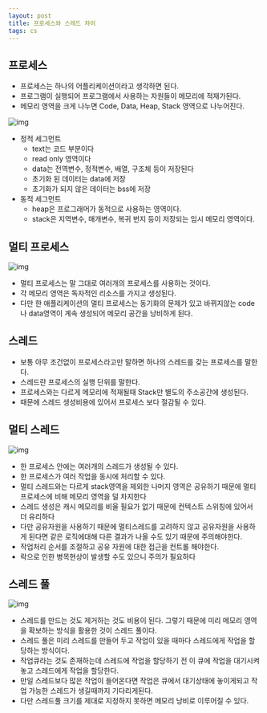```yaml
---
layout: post
title: 프로세스와 스레드 차이
tags: cs
---
```


## 프로세스

- 프로세스는 하나의 어플리케이션이라고 생각하면 된다.
- 프로그램이 실행되어 프로그램에서 사용하는 자원들이 메모리에 적재가된다.
- 메모리 영역을 크게 나누면 Code, Data, Heap, Stack 영역으로 나누어진다.

![img](https://t1.daumcdn.net/cfile/tistory/9926A8335A17BAB30E)

- 정적 세그먼트
  - text는 코드 부분이다
  - read only 영역이다
  - data는 전역변수, 정적변수, 배열, 구조체 등이 저장된다
  - 초기화 된 데이터는 data에 저장
  - 초기화가 되지 않은 데이터는 bss에 저장 
- 동적 세그먼트
  - heap은 프로그래머가 동적으로 사용하는 영역이다.
  - stack은 지역변수, 매개변수, 복귀 번지 등이 저장되는 임시 메모리 영역이다.



## 멀티 프로세스

![img](https://media.vlpt.us/images/jwkim/post/afe46608-cf6d-4ad4-a2f2-d95b06e0f259/image.png)

- 멀티 프로세스는 말 그대로 여러개의 프로세스를 사용하는 것이다.
- 각 메모리 영역은 독자적인 리소스를 가지고 생성된다.
- 다만 한 애플리케이션의 멀티 프로세스는 동기화의 문제가 있고 바뀌지않는 code나 data영역이 계속 생성되어 메모리 공간을 낭비하게 된다.

## 스레드

- 보통 아무 조건없이 프로세스라고만 말하면 하나의 스레드를 갖는 프로세스를 말한다.
- 스레드란 프로세스의 실행 단위를 말한다.
- 프로세스와는 다르게 메모리에 적재될때 Stack만 별도의 주소공간에 생성된다.
- 때문에 스레드 생성비용에 있어서 프로세스 보다 절감될 수 있다.



## 멀티 스레드

![img](https://goodgid.github.io/assets/img/os/what_is_multi_thread_1.png)

- 한 프로세스 안에는 여러개의 스레드가 생성될 수 있다.
- 한 프로세스가 여러 작업을 동시에 처리할 수 있다.
- 멀티 스레드와는 다르게 stack영역을 제외한 나머지 영역은 공유하기 때문에 멀티 프로세스에 비해 메모리 영역을 덜 차지한다
- 스레드 생성은 캐시 메모리를 비울 필요가 없기 때문에 컨텍스트 스위칭에 있어서 더 유리하다
- 다만 공유자원을 사용하기 때문에 멀티스레드를 고려하지 않고 공유자원을 사용하게 된다면 같은 로직에대해 다른 결과가 나올 수도 있기 때문에 주의해야한다.
- 작업처리 순서를 조절하고 공유 자원에 대한 접근을 컨트롤 해야한다.
- 락으로 인한 병목현상이 발생할 수도 있으니 주의가 필요하다



## 스레드 풀

![img](https://media.vlpt.us/images/haero_kim/post/c2eceffc-488c-442a-90f5-23ec6d824a73/231B374B595F67F43A.png)

- 스레드를 만드는 것도 제거하는 것도 비용이 된다. 그렇기 때문에 미리 메모리 영역을 확보하는 방식을 활용한 것이 스레드 풀이다.
- 스레드 풀은 미리 스레드를 만들어 두고 작업이 있을 때마다 스레드에게 작업을 할당하는 방식이다.
- 작업큐라는 것도 존재하는데 스레드에 작업을 할당하기 전 이 큐에 작업을 대기시켜 놓고 스레드에게 작업을 할당한다.
- 만일 스레드보다 많은 작업이 들어온다면 작업은 큐에서 대기상태에 놓이게되고 작업 가능한 스레드가 생길때까지 기다리게된다.
- 다만 스레드풀 크기를 제대로 지정하지 못하면 메모리 낭비로 이루어질 수 있다.




